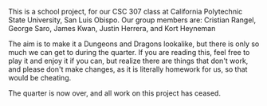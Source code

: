 This is a school project, for our CSC 307 class at California Polytechnic State University, San Luis Obispo.
Our group members are: Cristian Rangel, George Saro, James Kwan, Justin Herrera, and Kort Heyneman

The aim is to make it a Dungeons and Dragons lookalike, but there is only so much we can get to during the quarter.
If you are reading this, feel free to play it and enjoy it if you can, but realize there are things that don't work, and please don't make changes, as it is literally homework for us, so that would be cheating.

The quarter is now over, and all work on this project has ceased.
